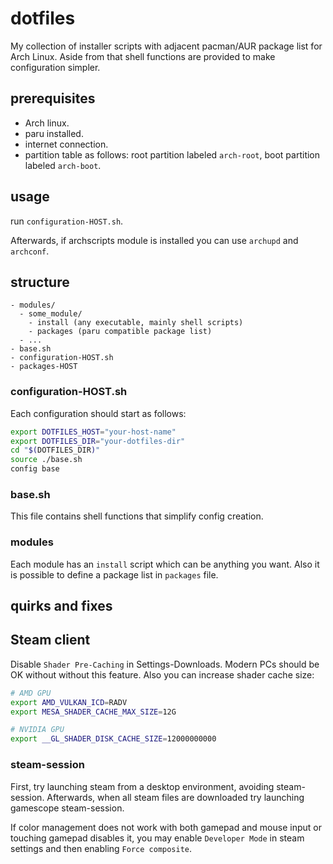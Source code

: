 # dotfiles

My collection of installer scripts with adjacent pacman/AUR package list for Arch Linux. Aside from that shell functions are provided to make configuration simpler.

## prerequisites

- Arch linux.
- paru installed.
- internet connection.
- partition table as follows: root partition labeled `arch-root`, boot partition labeled `arch-boot`.

## usage

run `configuration-HOST.sh`.

Afterwards, if archscripts module is installed you can use `archupd` and `archconf`.

## structure

```
- modules/
  - some_module/
    - install (any executable, mainly shell scripts)
    - packages (paru compatible package list)
  - ...
- base.sh
- configuration-HOST.sh
- packages-HOST
```

### configuration-HOST.sh

Each configuration should start as follows:

```sh
export DOTFILES_HOST="your-host-name"
export DOTFILES_DIR="your-dotfiles-dir"
cd "$(DOTFILES_DIR)"
source ./base.sh
config base
```

### base.sh

This file contains shell functions that simplify config creation.

### modules

Each module has an `install` script which can be anything you want. Also it is possible to define a package list in `packages` file.

## quirks and fixes

## Steam client

Disable `Shader Pre-Caching` in Settings-Downloads. Modern PCs should be OK without without this feature. Also you can increase shader cache size:

```sh
# AMD GPU
export AMD_VULKAN_ICD=RADV
export MESA_SHADER_CACHE_MAX_SIZE=12G

# NVIDIA GPU
export __GL_SHADER_DISK_CACHE_SIZE=12000000000
```

### steam-session

First, try launching steam from a desktop environment, avoiding steam-session. Afterwards, when all steam files are downloaded try launching gamescope steam-session.

If color management does not work with both gamepad and mouse input or touching gamepad disables it, you may enable `Developer Mode` in steam settings and then enabling `Force composite`.
